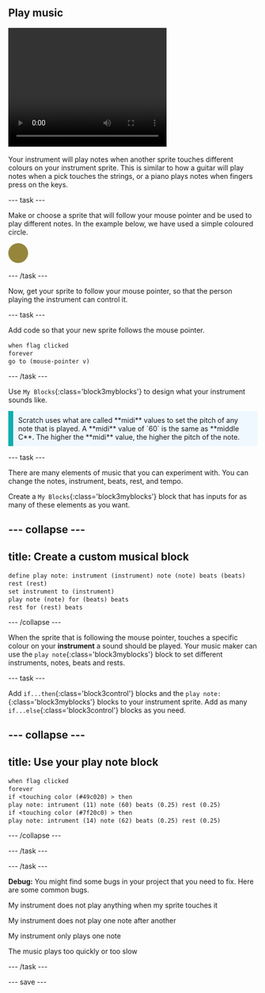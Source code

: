 ## Play music

<div style="display: flex; flex-wrap: wrap">
<div style="flex-basis: 200px; flex-grow: 1; margin-right: 15px;">

</div>
<div>
 <video width="320" height="240" controls>
  <source src="step-3-demo.mp4" type="video/mp4">
  Create a sprite that will interact with your instrument and play sounds.
</video>
</div>
</div>

Your instrument will play notes when another sprite touches different colours on your instrument sprite. This is similar to how a guitar will play notes when a pick touches the strings, or a piano plays notes when fingers press on the keys.

--- task ---

Make or choose a sprite that will follow your mouse pointer and be used to play different notes. In the example below, we have used a simple coloured circle.

![small gold circle sprite](images/pick.svg)

--- /task ---

Now, get your sprite to follow your mouse pointer, so that the person playing the instrument can control it.

--- task ---

Add code so that your new sprite follows the mouse pointer.

```blocks3
when flag clicked
forever
go to (mouse-pointer v)
```
--- /task ---

Use `My Blocks`{:class='block3myblocks'} to design what your instrument sounds like.

<p style='border-left: solid; border-width:10px; border-color: #0faeb0; background-color: aliceblue; padding: 10px;'>Scratch uses what are called **midi** values to set the pitch of any note that is played. A **midi** value of `60` is the same as **middle C**. The higher the **midi** value, the higher the pitch of the note.
</p>


--- task ---

There are many elements of music that you can experiment with. You can change the notes, instrument, beats, rest, and tempo.

Create a `My Blocks`{:class='block3myblocks'} block that has inputs for as many of these elements as you want.

--- collapse ---
---
title: Create a custom musical block
---

```blocks3
define play note: instrument (instrument) note (note) beats (beats) rest (rest)
set instrument to (instrument)
play note (note) for (beats) beats
rest for (rest) beats
```

--- /collapse ---

When the sprite that is following the mouse pointer, touches a specific colour on your **instrument** a sound should be played. Your music maker can use the `play note`{:class='block3myblocks'} block to set different instruments, notes, beats and rests.

--- task ---

 Add `if...then`{:class='block3control'} blocks and the `play note:`{:class='block3myblocks'} blocks to your instrument sprite. Add as many `if...else`{:class='block3control'} blocks as you need.

 --- collapse ---
 ---
 title: Use your play note block
 ---
 
```blocks3
when flag clicked
forever
if <touching color (#49c020) > then
play note: intrument (11) note (60) beats (0.25) rest (0.25)
if <touching color (#7f20c0) > then 
play note: intrument (14) note (62) beats (0.25) rest (0.25)
```
 
 --- /collapse ---


--- /task ---


--- /task ---

**Debug:** You might find some bugs in your project that you need to fix. Here are some common bugs.

My instrument does not play anything when my sprite touches it

My instrument does not play one note after another

My instrument only plays one note

The music plays too quickly or too slow



--- /task ---

--- save ---

